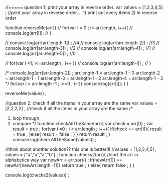 //===== question 1: print your array in reverse order.
var values = [1,2,3,4,5] ; 
//print your array in reverse order...: 1) print out every items 2) in reverse order

function reverseMe(arr){
//   for(var i = 0 ; i< arr.length; i++){
//     console.log(arr[i]);
//   }
  
//   console.log(arr[arr.length-1]) ; //4
//   console.log(arr[arr.length-2]) ; //3
//   console.log(arr[arr.length-3]) ; //2
//   console.log(arr[arr.length-4]) ; //1
//   console.log(arr[arr.length-5]) ; //0
  
//       for(var i =1; i<=arr.length ; i++ ){
//         console.log(arr[arr.length-i]) ; 
//       }
  
  /*   console.log(arr[arr.length-2]) ; 
    arr.length-1 = arr.length-1 - 0 
    arr.length-2 = arr.length-1 - 1 
    arr.length-3 = arr.length-1 - 2
    arr.length-4 = arr.length-1 - 3 
  */
  for(var i = arr.length -1 ; i>=0 ; i--){
    console.log(arr[i]);
  }
}

reverseMe(values) ; 

//question 2: check if all the items in your array are the same
var values = [2,2,2,2] ; 
//check if all the items in your array are the same
/*
1) loop through 
2) compare 
*/
function checkAllTheSame(arr){
  var check = arr[0] ; 
  var result = true ; 
  for(var i =0 ; i < arr.length ; i++){
    if(check == arr[i]){
      result = true ; 
    }else{
      result = false ; 
    }
  }
  return result ; 
}
console.log(checkAllTheSame(values)) ; 

//think about another solution?? this one is better!!!
//values = [1,2,3,4,5] ; 
values = ["a","a","a","b"] ; 
function checks2(arr){
  //sort the arr in alphabetica way
  var newArr = arr.sort() ; 
  if(newArr[0] == newArr[newArr.length -1]){
    return true ; 
  } else{
    return false ; 
  }
}

console.log(checks2(values)) ; 

